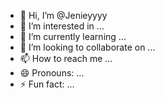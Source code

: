 - 👋 Hi, I’m @Jenieyyyy
- 👀 I’m interested in ...
- 🌱 I’m currently learning ...
- 💞️ I’m looking to collaborate on ...
- 📫 How to reach me ...
- 😄 Pronouns: ...
- ⚡ Fun fact: ...

<!---
Jenieyyyy/Jenieyyyy is a ✨ special ✨ repository because its `README.md` (this file) appears on your GitHub profile.
You can click the Preview link to take a look at your changes.
--->

